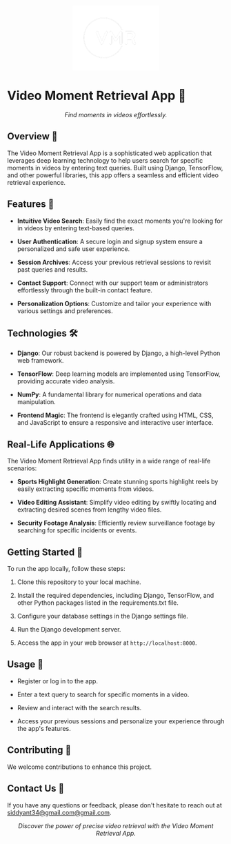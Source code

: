 <p align="center">
  <img src="vmr.png" alt="App Logo" width="200">
</p>

# Video Moment Retrieval App 🎥

<p align="center">
  <i>Find moments in videos effortlessly.</i>
</p>

## Overview 📜

The Video Moment Retrieval App is a sophisticated web application that leverages deep learning technology to help users search for specific moments in videos by entering text queries. Built using Django, TensorFlow, and other powerful libraries, this app offers a seamless and efficient video retrieval experience.

## Features 🚀

- **Intuitive Video Search**: Easily find the exact moments you're looking for in videos by entering text-based queries.

- **User Authentication**: A secure login and signup system ensure a personalized and safe user experience.

- **Session Archives**: Access your previous retrieval sessions to revisit past queries and results.

- **Contact Support**: Connect with our support team or administrators effortlessly through the built-in contact feature.

- **Personalization Options**: Customize and tailor your experience with various settings and preferences.

## Technologies 🛠️

- **Django**: Our robust backend is powered by Django, a high-level Python web framework.

- **TensorFlow**: Deep learning models are implemented using TensorFlow, providing accurate video analysis.

- **NumPy**: A fundamental library for numerical operations and data manipulation.

- **Frontend Magic**: The frontend is elegantly crafted using HTML, CSS, and JavaScript to ensure a responsive and interactive user interface.

## Real-Life Applications 🌐

The Video Moment Retrieval App finds utility in a wide range of real-life scenarios:

- **Sports Highlight Generation**: Create stunning sports highlight reels by easily extracting specific moments from videos.

- **Video Editing Assistant**: Simplify video editing by swiftly locating and extracting desired scenes from lengthy video files.

- **Security Footage Analysis**: Efficiently review surveillance footage by searching for specific incidents or events.

## Getting Started 🚀

To run the app locally, follow these steps:

1. Clone this repository to your local machine.

2. Install the required dependencies, including Django, TensorFlow, and other Python packages listed in the requirements.txt file.

3. Configure your database settings in the Django settings file.

4. Run the Django development server.

5. Access the app in your web browser at `http://localhost:8000`.

## Usage 📝

- Register or log in to the app.

- Enter a text query to search for specific moments in a video.

- Review and interact with the search results.

- Access your previous sessions and personalize your experience through the app's features.

## Contributing 🤝

We welcome contributions to enhance this project.


## Contact Us 📧

If you have any questions or feedback, please don't hesitate to reach out at [siddyant34@gmail.com@gmail.com](mailto:siddyant34@gmail.com).

<p align="center">
  <i>Discover the power of precise video retrieval with the Video Moment Retrieval App.</i>
</p>
